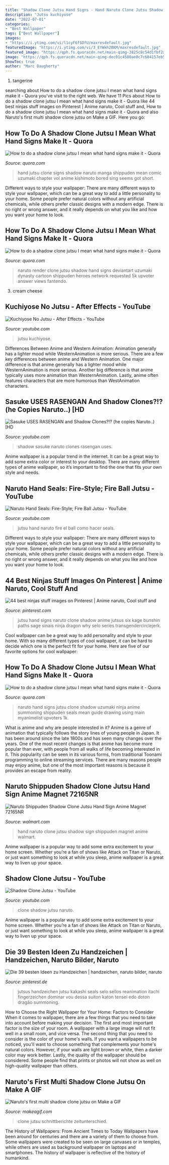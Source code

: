 ```yaml
---
title: "Shadow Clone Jutsu Hand Signs - Hand Naruto Clone Jutsu Shadow Sign Shippuden Magnet Anime Walmart"
description: "Jutsu kuchiyose"
date: "2022-07-01"
categories:
- "Best Wallpaper"
tags: ["Best Wallpaper"]
images:
- "https://i.ytimg.com/vi/l1cyF6fSDfU/maxresdefault.jpg"
featuredImage: "https://i.ytimg.com/vi/3_EYWkh2BKM/maxresdefault.jpg"
featured_image: "https://qph.fs.quoracdn.net/main-qimg-3825c8c54d1fbf2a467be4f3e32b4c5a"
image: "https://qph.fs.quoracdn.net/main-qimg-dec01c4580ae8c7c684157eb558252aa"
ShowToc: true
author: "Marc Daugherty"
---
```



1. tangerine 

	

		
searching about How to do a shadow clone jutsu I mean what hand signs make it - Quora you've visit to the right web. We have 11 Pics about How to do a shadow clone jutsu I mean what hand signs make it - Quora like 44 best ninjas stuff images on Pinterest | Anime naruto, Cool stuff and, How to do a shadow clone jutsu I mean what hand signs make it - Quora and also Naruto&#039;s first multi shadow clone jutsu on Make a GIF. Here you go:
		
    
## How To Do A Shadow Clone Jutsu I Mean What Hand Signs Make It - Quora

<img loading=lazy src="https://qph.fs.quoracdn.net/main-qimg-dec01c4580ae8c7c684157eb558252aa" onerror="this.onerror=null;this.src='https://tse2.mm.bing.net/th?id=OIP.3sAcRYCujHxoQVfrVYJSqgHaMO&amp;pid=15.1';" alt="How to do a shadow clone jutsu I mean what hand signs make it - Quora">

_Source: quora.com_

>hand jutsu clone signs shadow naruto manga shippuden mean comic uzumaki chapter vol anime kishimoto bored sing seems got short. 

	

Different ways to style your wallpaper:
There are many different ways to style your wallpaper, which can be a great way to add a little personality to your home. Some people prefer natural colors without any artificial chemicals, while others prefer classic designs with a modern edge. There is no right or wrong answer, and it really depends on what you like and how you want your home to look.

    
## How To Do A Shadow Clone Jutsu I Mean What Hand Signs Make It - Quora

<img loading=lazy src="https://qph.fs.quoracdn.net/main-qimg-6accfce801dbce815316041ef0676be3" onerror="this.onerror=null;this.src='https://tse3.mm.bing.net/th?id=OIP.asz86AHbzoFTFgQe8Gdr4wHaH4&amp;pid=15.1';" alt="How to do a shadow clone jutsu I mean what hand signs make it - Quora">

_Source: quora.com_

>naruto render clone jutsu shadow hand signs deviantart uzumaki dynasty cartoon shippuden heroes network requested 5k upvoter answer views fantendo. 

	

3. cream cheese 

    
## Kuchiyose No Jutsu - After Effects - YouTube

<img loading=lazy src="https://i.ytimg.com/vi/l1cyF6fSDfU/maxresdefault.jpg" onerror="this.onerror=null;this.src='https://tse2.mm.bing.net/th?id=OIP.ErWTxCfuMXB7240DKbEFjgHaEK&amp;pid=15.1';" alt="Kuchiyose No Jutsu - After Effects - YouTube">

_Source: youtube.com_

>jutsu kuchiyose. 

	

Differences Between Anime and Western Animation: Animation generally has a lighter mood while WesternAnimation is more serious.
There are a few key differences between anime and Western Animation. One major difference is that anime generally has a lighter mood while WesternAnimation is more serious. Another big difference is that anime typically uses more animation than WesternAnimation. Lastly, anime often features characters that are more humorous than WestAnimation characters.

    
## Sasuke USES RASENGAN And Shadow Clones?!? (he Copies Naruto..) [HD

<img loading=lazy src="https://i.ytimg.com/vi/xKYJK9ICekA/maxresdefault.jpg" onerror="this.onerror=null;this.src='https://tse2.mm.bing.net/th?id=OIP.6F5D17aoTGcP4Msn1HPlKAHaEK&amp;pid=15.1';" alt="Sasuke USES RASENGAN and Shadow Clones?!? (he copies Naruto..) [HD">

_Source: youtube.com_

>shadow sasuke naruto clones rasengan uses. 

	

Anime wallpaper is a popular trend in the internet. It can be a great way to add some extra color or interest to your desktop. There are many different types of anime wallpaper, so it’s important to find the one that fits your own style and needs.

    
## Naruto Hand Seals: Fire-Style; Fire Ball Jutsu - YouTube

<img loading=lazy src="https://i.ytimg.com/vi/59M1X10Hbc8/hqdefault.jpg" onerror="this.onerror=null;this.src='https://tse3.mm.bing.net/th?id=OIP.RzjWVfsrLuT0oJta6sdavAHaFj&amp;pid=15.1';" alt="Naruto Hand Seals: Fire-Style; Fire Ball Jutsu - YouTube">

_Source: youtube.com_

>jutsu hand naruto fire el ball como hacer seals. 

	

Different ways to style your wallpaper:
There are many different ways to style your wallpaper, which can be a great way to add a little personality to your home. Some people prefer natural colors without any artificial chemicals, while others prefer classic designs with a modern edge. There is no right or wrong answer, and it really depends on what you like and how you want your home to look.

    
## 44 Best Ninjas Stuff Images On Pinterest | Anime Naruto, Cool Stuff And

<img loading=lazy src="https://i.pinimg.com/736x/1c/dd/d0/1cddd0f47d18ebe4aa7c33910f8711c2--naruto-hand-signs-jutsu-hand-signs.jpg" onerror="this.onerror=null;this.src='https://tse4.mm.bing.net/th?id=OIP.McGH02xzJ9PhmQybSDzePQAAAA&amp;pid=15.1';" alt="44 best ninjas stuff images on Pinterest | Anime naruto, Cool stuff and">

_Source: pinterest.com_

>jutsu hand signs naruto clone shadow anime jutsus six kage bunshin paths sage sinais ninja dragon why selo series transgendercirclejerk. 

	

Cool wallpaper can be a great way to add personality and style to your home. With so many different types of cool wallpaper, it can be hard to decide which one is the perfect fit for your home. Here are five of our favorite options for cool wallpaper: 

    
## How To Do A Shadow Clone Jutsu I Mean What Hand Signs Make It - Quora

<img loading=lazy src="https://qph.fs.quoracdn.net/main-qimg-3825c8c54d1fbf2a467be4f3e32b4c5a" onerror="this.onerror=null;this.src='https://tse4.mm.bing.net/th?id=OIP.OCXIxU0fvypGe-Tz4ytMWgHaFj&amp;pid=15.1';" alt="How to do a shadow clone jutsu I mean what hand signs make it - Quora">

_Source: quora.com_

>naruto hand signs jutsu clone shadow uzumaki ninja anime summoning shippuden seals mean guide drawing using main myanimelist upvoters 1k. 

	

What is anime and why are people interested in it?
Anime is a genre of animation that typically follows the story lines of young people in Japan. It has been around since the late 1800s and has seen many changes over the years. One of the most recent changes is that anime has become more popular than ever, with people from all walks of life becoming interested in it. This popularity can be seen in its various forms, from traditional Toonami programming to online streaming services. There are many reasons people may enjoy anime, but one of the most important reasons is because it provides an escape from reality.

    
## Naruto Shippuden Shadow Clone Jutsu Hand Sign Anime Magnet 72165NR

<img loading=lazy src="https://i5.walmartimages.com/asr/22e00762-7e3a-47a4-94ad-2e518fc47e3b.f1869fb7e8ca189dd9dde196c9e92ada.jpeg?odnWidth=612&amp;odnHeight=612&amp;odnBg=ffffff" onerror="this.onerror=null;this.src='https://tse1.mm.bing.net/th?id=OIP.iqTUHM-jdIFHCk8gXE0ycwHaHa&amp;pid=15.1';" alt="Naruto Shippuden Shadow Clone Jutsu Hand Sign Anime Magnet 72165NR">

_Source: walmart.com_

>hand naruto clone jutsu shadow sign shippuden magnet anime walmart. 

	

Anime wallpaper is a popular way to add some extra excitement to your home screen. Whether you’re a fan of shows like Attack on Titan or Naruto, or just want something to look at while you sleep, anime wallpaper is a great way to liven up your space.

    
## Shadow Clone Jutsu - YouTube

<img loading=lazy src="https://i.ytimg.com/vi/3_EYWkh2BKM/maxresdefault.jpg" onerror="this.onerror=null;this.src='https://tse2.mm.bing.net/th?id=OIP.rNnx5XVcffq_HUnRSL5bxAHaEK&amp;pid=15.1';" alt="Shadow Clone Jutsu - YouTube">

_Source: youtube.com_

>clone shadow jutsu naruto. 

	

Anime wallpaper is a popular way to add some extra excitement to your home screen. Whether you’re a fan of shows like Attack on Titan or Naruto, or just want something to look at while you sleep, anime wallpaper is a great way to liven up your space.

    
## Die 39 Besten Ideen Zu Handzeichen | Handzeichen, Naruto Bilder, Naruto

<img loading=lazy src="https://i.pinimg.com/236x/76/0c/4b/760c4bc717c5cf2b63dd90625544505a.jpg" onerror="this.onerror=null;this.src='https://tse3.mm.bing.net/th?id=OIP.dH3OEAA4YB_Iw5itP01HAQAAAA&amp;pid=15.1';" alt="Die 39 besten Ideen zu Handzeichen | handzeichen, naruto bilder, naruto">

_Source: pinterest.de_

>jutsus handzeichen jutsu kakashi seals selo sellos reanimation itachi fingerzeichen dominar vou dessa suiton katon tensei edo doton dragão summoning. 

	

How to Choose the Right Wallpaper for Your Home: Factors to Consider
When it comes to wallpaper, there are a few things that you need to take into account before making your decision. The first and most important factor is the size of your room. A wallpaper with a large image will not fit well in a small room, and vice versa. 
The second thing that you need to consider is the color of your home's walls. If you want a wallpapers to be noticed, you'll want to choose something that complements your home's natural colors. However, if your walls are light brown or white, then a darker color may work better. 
Lastly, the quality of the wallpaper should be considered. Some people find that prints or photos will not show as well on high-quality wallpaper than others.

    
## Naruto&#039;s First Multi Shadow Clone Jutsu On Make A GIF

<img loading=lazy src="https://i.makeagif.com/media/3-24-2014/p3tNA2.gif" onerror="this.onerror=null;this.src='https://tse3.mm.bing.net/th?id=OIP.QYknceD8sE6pm8TrMwbm_AAAAA&amp;pid=15.1';" alt="Naruto&#039;s first multi shadow clone jutsu on Make a GIF">

_Source: makeagif.com_

>clone jutsu schnittberichte zeitunterschied. 

	

The History of Wallpapers: From Ancient Times to Today
Wallpapers have been around for centuries and there are a variety of them to choose from. Some wallpapers were created to be seen on large canvases or in temples, while others are used as background wallpaper on laptops and smartphones. The history of wallpaper is reflective of the history of humankind.

